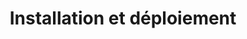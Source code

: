 ﻿---
title: Installation et déploiement
type: docs
weight: 100
url: /fr/net/installation-and-deployment/
---

